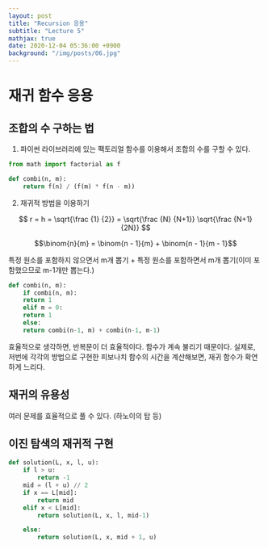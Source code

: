 ```yaml
---
layout: post
title: "Recursion 응용"
subtitle: "Lecture 5"
mathjax: true
date: 2020-12-04 05:36:00 +0900
background: "/img/posts/06.jpg"
---
```


# 재귀 함수 응용

## 조합의 수 구하는 법

1. 파이썬 라이브러리에 있는 팩토리얼 함수를 이용해서 조합의 수를 구할 수 있다.

```python
from math import factorial as f

def combi(n, m):
    return f(n) / (f(m) * f(n - m))
```

2. 재귀적 방법을 이용하기

$$ r = h = \sqrt{\frac {1} {2}} = \sqrt{\frac {N} {N+1}} \sqrt{\frac {N+1} {2N}} $$

$$\binom{n}{m} = \binom{n - 1}{m} + \binom{n - 1}{m - 1}$$

특정 원소를 포함하지 않으면서 m개 뽑기 + 특정 원소를 포함하면서 m개 뽑기(이미 포함했으므로 m-1개만 뽑는다.)

```python
def combi(n, m):
    if combi(n, m):
    return 1
    elif m = 0:
    return 1
    else:
    return combi(n-1, m) + combi(n-1, m-1)
```

효율적으로 생각하면, 반복문이 더 효율적이다. 함수가 계속 불리기 때문이다.
실제로, 저번에 각각의 방법으로 구현한 피보나치 함수의 시간을 계산해보면, 재귀 함수가 확연하게 느리다.

## 재귀의 유용성

여러 문제를 효율적으로 풀 수 있다. (하노이의 탑 등)

## 이진 탐색의 재귀적 구현

```python
def solution(L, x, l, u):
    if l > u:
        return -1
    mid = (l + u) // 2
    if x == L[mid]:
        return mid
    elif x < L[mid]:
        return solution(L, x, l, mid-1)

    else:
        return solution(L, x, mid + 1, u)
```
